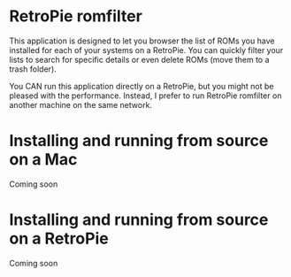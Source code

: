 # RetroPie romfilter

This application is designed to let you browser the
list of ROMs you have installed for each of your systems on
a RetroPie. You can quickly filter your lists to search
for specific details or even delete ROMs
(move them to a trash folder).

You CAN run this application directly on a RetroPie, but
you might not be pleased with the performance. Instead, I prefer to
run RetroPie romfilter on another machine on the same network.

# Installing and running from source on a Mac

Coming soon

# Installing and running from source on a RetroPie

Coming soon
